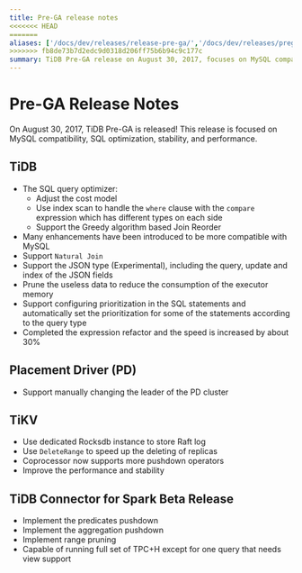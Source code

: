 ```yaml
---
title: Pre-GA release notes
<<<<<<< HEAD
=======
aliases: ['/docs/dev/releases/release-pre-ga/','/docs/dev/releases/prega/']
>>>>>>> fb8de73b7d2edc9d0318d206ff75b6b94c9c177c
summary: TiDB Pre-GA release on August 30, 2017, focuses on MySQL compatibility, SQL optimization, stability, and performance. TiDB introduces SQL query optimizer enhancements, MySQL compatibility, JSON type support, and memory consumption reduction. Placement Driver (PD) now supports manual leader change, while TiKV uses dedicated Rocksdb for Raft log storage and improves performance. TiDB Connector for Spark Beta Release implements predicates pushdown, aggregation pushdown, and range pruning, capable of running TPC+H queries.
---
```


# Pre-GA Release Notes

On August 30, 2017, TiDB Pre-GA is released! This release is focused on MySQL compatibility, SQL optimization, stability, and performance.

## TiDB

+ The SQL query optimizer:
    - Adjust the cost model
    - Use index scan to handle the `where` clause with the `compare` expression which has different types on each side
    - Support the Greedy algorithm based Join Reorder
+ Many enhancements have been introduced to be more compatible with MySQL
+ Support `Natural Join`
+ Support the JSON type (Experimental), including the query, update and index of the JSON fields
+ Prune the useless data to reduce the consumption of the executor memory
+ Support configuring prioritization in the SQL statements and automatically set the prioritization for some of the statements according to the query type
+ Completed the expression refactor and the speed is increased by about 30%

## Placement Driver (PD)

+ Support manually changing the leader of the PD cluster

## TiKV

+ Use dedicated Rocksdb instance to store Raft log
+ Use `DeleteRange` to speed up the deleting of replicas
+ Coprocessor now supports more pushdown operators
+ Improve the performance and stability

## TiDB Connector for Spark Beta Release

+ Implement the predicates pushdown
+ Implement the aggregation pushdown
+ Implement range pruning
+ Capable of running full set of TPC+H except for one query that needs view support